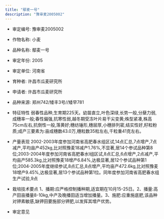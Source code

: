 ```yaml
---
title: "鄢麦一号"
description: "豫审麦2005002"
---
```

* 审定编号:  豫审麦2005002

*  作物名称:  小麦

*  品种名称:  鄢麦一号

*  审定年份:  2005

*  审定单位:  河南省

* 育种者:  许昌市瓜麦研究所

*  申请者:  许昌市瓜麦研究所

*  品种来源:  郑州742/矮丰3号//矮早781

*  特征特性
弱春性品种,生育期225天。幼苗直立,叶色深绿,长势一般,分蘖力弱,成穗率一般;春性偏强,抗寒性弱,越冬期受冻叶片易干尖变黄;株型紧凑,株高75cm左右,抗倒性一般,落黄好;穗纺锤形,穗层厚,小穗排列密,结实性好,籽粒粉质;成产三要素为:亩成穗数43.0万,穗粒数35粒左右,千粒重41克左右。

*  产量表现
2002-2003年度参加河南省高肥春水组区试,14点汇总,7点增产,7点减产,平均亩产452kg,比对照豫麦18减产1.76%,不显著,居14个参试品种第8位;2003-2004年度参加河南省高肥春水Ⅰ组区试,8点汇总,6点增产,2点减产,平均亩产585.3kg,比对照豫麦18增产6.84%,达极显著,居12个参试品种第1位;2004-2005年度继续参试,8点汇总,8点增产,平均亩产472.6kg,比对照豫麦18增产9.45%,达极显著,居13个参试品种第1位。同年度参加河南省高肥春水组生产试验,9点

*  栽培技术要点
1、播期:应严格控制播种期,适宜期在10月15-25日。2、播量:高产田亩播量8-10kg,中产及晚播田适当增加播量。3、施肥:应重施底肥,该品种对钾素敏感,缺钾田要施部分钾肥,以发挥其增产优势。

*  审定意见

